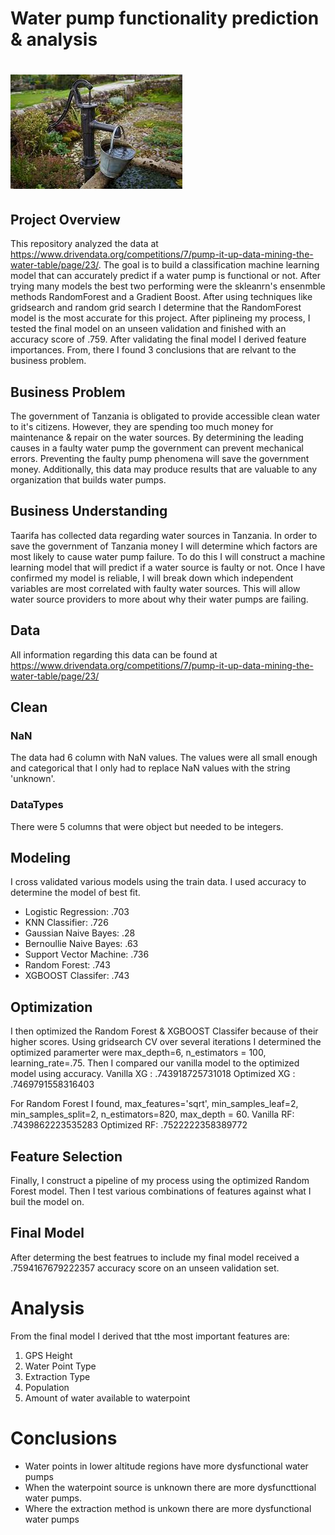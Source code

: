 # Water pump functionality prediction &amp; analysis
# ![alt text](https://github.com/Eucalyptusss/Project_3/blob/main/images/readmewp.jpg)
## Project Overview
This repository analyzed the data at https://www.drivendata.org/competitions/7/pump-it-up-data-mining-the-water-table/page/23/.
The goal is to build a classification machine learning model that can accurately predict if a water pump is functional or not.
After trying many models the best two performing were the skleanrn's ensenmble methods RandomForest and a Gradient Boost. After
using techniques like gridsearch and random grid search I determine that the RandomForest model is the most accurate for this project.
After piplineing my process, I tested the final model on an unseen validation and finished with an accuracy score of .759. After validating
the final model I derived feature importances. From, there I found 3 conclusions that are relvant to the business problem.

## Business Problem
The government of Tanzania is obligated to provide accessible clean water to it's citizens. However, they are spending too much money for maintenance
& repair on the water sources. By determining the leading causes in a faulty water pump the government can prevent mechanical errors. Preventing the 
faulty pump phenomena will save the government money. Additionally, this data may produce results that are valuable to any organization that builds 
water pumps.

## Business Understanding
Taarifa has collected data regarding water sources in Tanzania. In order to save the government of Tanzania money I will determine which factors are 
most likely to cause water pump failure. To do this I will construct a machine learning model that will predict if a water source is faulty or not. 
Once I have confirmed my model is reliable, I will break down which independent variables are most correlated with faulty water sources. This will
allow water source providers to more about why their water pumps are failing.

## Data
All information regarding this data can be found at https://www.drivendata.org/competitions/7/pump-it-up-data-mining-the-water-table/page/23/

## Clean
### NaN
The data had 6 column with NaN values. The values were all small enough and categorical that I only had to replace NaN values with the string 'unknown'.
### DataTypes
There were 5 columns that were object but needed to be integers.
## Modeling
I cross validated various models using the train data. I used accuracy to determine the model of best fit.
- Logistic Regression: .703
- KNN Classifier: .726
- Gaussian Naive Bayes: .28
- Bernoullie Naive Bayes: .63
- Support Vector Machine: .736
- Random Forest: .743
- XGBOOST Classifer: .743
## Optimization
I then optimized the Random Forest & XGBOOST Classifer because of their higher scores. Using gridsearch CV over several iterations I determined the optimized
paramerter were max_depth=6, n_estimators = 100, learning_rate=.75. Then I compared our vanilla model to the optimized model using accuracy.
Vanilla XG : .743918725731018
Optimized XG : .7469791558316403

For Random Forest I found, max_features='sqrt', min_samples_leaf=2, min_samples_split=2, n_estimators=820, max_depth = 60.
Vanilla RF: .7439862223535283
Optimized RF: .7522222358389772

## Feature Selection
Finally, I construct a pipeline of my process using the optimized Random Forest model. Then I test various combinations of features against what I buil the model on.
## Final Model
After determing the best featrues to include my final model received a .7594167679222357 accuracy score on an unseen validation set.

# Analysis
From the final model I derived that tthe most important features are:
  1. GPS Height
  2. Water Point Type
  3. Extraction Type
  4. Population
  5. Amount of water available to waterpoint
# Conclusions
- Water points in lower altitude regions have more dysfunctional water pumps
- When the waterpoint source is unknown there are more dysfuncttional water pumps.
- Where the extraction method is unkown there are more dysfunctional water pumps





